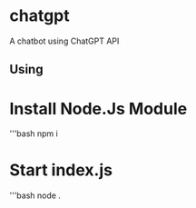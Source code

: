 # chatgpt
A chatbot using ChatGPT API 
## Using
# Install Node.Js Module
'''bash
npm i
# Start index.js
'''bash
node .
